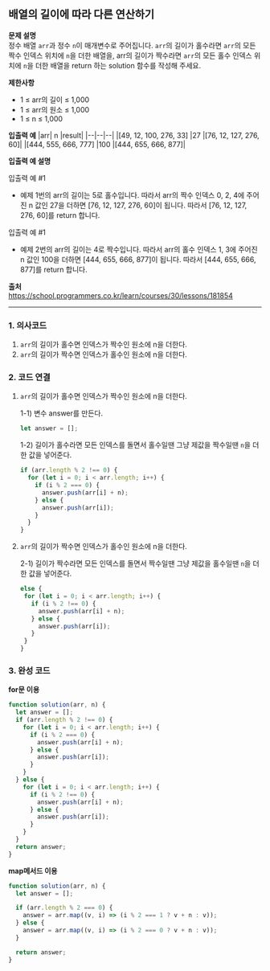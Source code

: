 ## 배열의 길이에 따라 다른 연산하기

**문제 설명**  
정수 배열 `arr`과 정수 `n`이 매개변수로 주어집니다. `arr`의 길이가 홀수라면 `arr`의 모든 짝수 인덱스 위치에 `n`을 더한 배열을, arr의 길이가 짝수라면 `arr`의 모든 홀수 인덱스 위치에 `n`을 더한 배열을 return 하는 solution 함수를 작성해 주세요.

**제한사항**

- 1 ≤ arr의 길이 ≤ 1,000
- 1 ≤ arr의 원소 ≤ 1,000
- 1 ≤ n ≤ 1,000

**입출력 예**
|arr| n |result|
|--|--|--|
|[49, 12, 100, 276, 33] |27 |[76, 12, 127, 276, 60]|
|[444, 555, 666, 777] |100 |[444, 655, 666, 877]|

**입출력 예 설명**

입출력 예 #1

- 예제 1번의 arr의 길이는 5로 홀수입니다. 따라서 arr의 짝수 인덱스 0, 2, 4에 주어진 n 값인 27을 더하면 [76, 12, 127, 276, 60]이 됩니다. 따라서 [76, 12, 127, 276, 60]를 return 합니다.

입출력 예 #1

- 예제 2번의 arr의 길이는 4로 짝수입니다. 따라서 arr의 홀수 인덱스 1, 3에 주어진 n 값인 100을 더하면 [444, 655, 666, 877]이 됩니다. 따라서 [444, 655, 666, 877]를 return 합니다.

**출처**  
https://school.programmers.co.kr/learn/courses/30/lessons/181854

---

### 1. 의사코드

1. `arr`의 길이가 홀수면 인덱스가 짝수인 원소에 n을 더한다.
2. `arr`의 길이가 짝수면 인덱스가 홀수인 원소에 n을 더한다.

### 2. 코드 연결

1. `arr`의 길이가 홀수면 인덱스가 짝수인 원소에 n을 더한다.

   1-1) 변수 answer를 만든다.

   ```javascript
   let answer = [];
   ```

   1-2) 길이가 홀수라면 모든 인덱스를 돌면서 홀수일땐 그냥 제값을 짝수일땐 `n`을 더한 값을 넣어준다.

   ```javascript
   if (arr.length % 2 !== 0) {
     for (let i = 0; i < arr.length; i++) {
       if (i % 2 === 0) {
         answer.push(arr[i] + n);
       } else {
         answer.push(arr[i]);
       }
     }
   }
   ```

2. `arr`의 길이가 짝수면 인덱스가 홀수인 원소에 n을 더한다.

   2-1) 길이가 짝수라면 모든 인덱스를 돌면서 짝수일땐 그냥 제값을 홀수일땐 `n`을 더한 값을 넣어준다.

   ```javascript
   else {
    for (let i = 0; i < arr.length; i++) {
      if (i % 2 !== 0) {
        answer.push(arr[i] + n);
      } else {
        answer.push(arr[i]);
      }
    }
   }

   ```

### 3. 완성 코드

**for문 이용**

```javascript
function solution(arr, n) {
  let answer = [];
  if (arr.length % 2 !== 0) {
    for (let i = 0; i < arr.length; i++) {
      if (i % 2 === 0) {
        answer.push(arr[i] + n);
      } else {
        answer.push(arr[i]);
      }
    }
  } else {
    for (let i = 0; i < arr.length; i++) {
      if (i % 2 !== 0) {
        answer.push(arr[i] + n);
      } else {
        answer.push(arr[i]);
      }
    }
  }
  return answer;
}
```

**map메서드 이용**

```javascript
function solution(arr, n) {
  let answer = [];

  if (arr.length % 2 === 0) {
    answer = arr.map((v, i) => (i % 2 === 1 ? v + n : v));
  } else {
    answer = arr.map((v, i) => (i % 2 === 0 ? v + n : v));
  }

  return answer;
}
```

